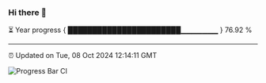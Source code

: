 ### Hi there 👋

⏳ Year progress { ███████████████████████▁▁▁▁▁▁▁ } 76.92 %

---

⏰ Updated on Tue, 08 Oct 2024 12:14:11 GMT

![Progress Bar CI](https://github.com/liununu/liununu/workflows/Progress%20Bar%20CI/badge.svg)
